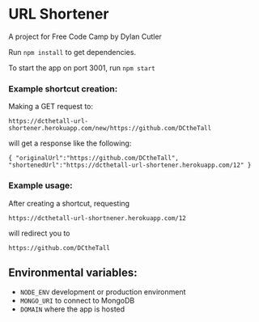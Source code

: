 # URL Shortener
A project for Free Code Camp by Dylan Cutler

Run `npm install` to get dependencies.

To start the app on port 3001, run `npm start`

### Example shortcut creation:
Making a GET request to:

`https://dcthetall-url-shortener.herokuapp.com/new/https://github.com/DCtheTall`

will get a response like the following:

`{ "originalUrl":"https://github.com/DCtheTall", "shortenedUrl":"https://dcthetall-url-shortener.herokuapp.com/12" }`

### Example usage:
After creating a shortcut, requesting

`https://dcthetall-url-shortnener.herokuapp.com/12`

will redirect you to

`https://github.com/DCtheTall`

## Environmental variables:
- `NODE_ENV` development or production environment
- `MONGO_URI` to connect to MongoDB
- `DOMAIN` where the app is hosted 
